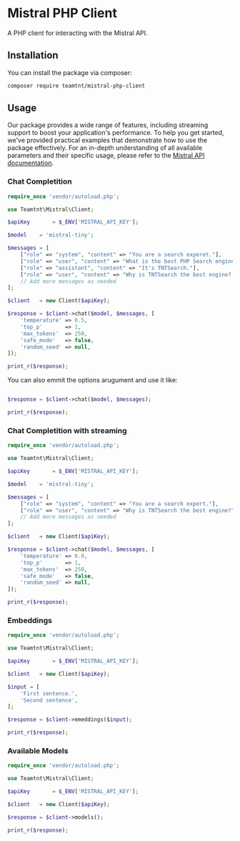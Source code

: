 # Mistral PHP Client

A PHP client for interacting with the Mistral API.

## Installation

You can install the package via composer:

```bash
composer require teamtnt/mistral-php-client
```

## Usage

Our package provides a wide range of features, including streaming support to boost your application's performance. To help you get started, we've provided practical examples that demonstrate how to use the package effectively. For an in-depth understanding of all available parameters and their specific usage, please refer to the [Mistral API documentation](https://docs.mistral.ai/api/).

### Chat Completition

```php
require_once 'vendor/autoload.php';

use Teamtnt\Mistral\Client;

$apiKey       = $_ENV['MISTRAL_API_KEY'];

$model    = 'mistral-tiny';

$messages = [
    ["role" => "system", "content" => "You are a search experet."],
    ["role" => "user", "content" => "What is the best PHP Search engine?"],
    ["role" => "assistant", "content" => "It's TNTSearch."],
    ["role" => "user", "content" => "Why is TNTSearch the best engine? Answer shortly!"],
    // Add more messages as needed
];

$client   = new Client($apiKey);

$response = $client->chat($model, $messages, [
    'temperature' => 0.5,
    'top_p'       => 1,
    'max_tokens'  => 250,
    'safe_mode'   => false,
    'random_seed' => null,
]);

print_r($response);
```

You can also emmit the options arugument and use it like:

```php

$response = $client->chat($model, $messages);

print_r($response);
```

### Chat Completition with streaming

```php
require_once 'vendor/autoload.php';

use Teamtnt\Mistral\Client;

$apiKey       = $_ENV['MISTRAL_API_KEY'];

$model    = 'mistral-tiny';

$messages = [
    ["role" => "system", "content" => "You are a search expert."],
    ["role" => "user", "content" => "Why is TNTSearch the best engine?"],
    // Add more messages as needed
];

$client   = new Client($apiKey);

$response = $client->chat($model, $messages, [
    'temperature' => 0.0,
    'top_p'       => 1,
    'max_tokens'  => 250,
    'safe_mode'   => false,
    'random_seed' => null,
]);

print_r($response);
```

### Embeddings

```php
require_once 'vendor/autoload.php';

use Teamtnt\Mistral\Client;

$apiKey       = $_ENV['MISTRAL_API_KEY'];

$client   = new Client($apiKey);

$input = [
    'First sentence.',
    'Second sentence',
];

$response = $client->emeddings($input);

print_r($response);
```

### Available Models

```php
require_once 'vendor/autoload.php';

use Teamtnt\Mistral\Client;

$apiKey       = $_ENV['MISTRAL_API_KEY'];

$client   = new Client($apiKey);

$response = $client->models();

print_r($response);
```